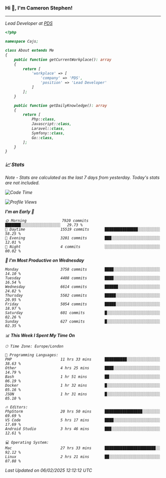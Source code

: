 ### Hi 👋, I'm Cameron Stephen!
<hr>
<p><em>Lead Developer at <a href="https://prindatasolutions.co.uk">PDS</a></p>


```php
<?php

namespace Cajs;

class About extends Me
{
    public function getCurrentWorkplace(): array
    {
        return [
            'workplace' => [
                'company' => 'PDS',
                'position' => 'Lead Developer'
            ]
        ];
    }

    public function getDailyKnowledge(): array
    {
        return [
            Php::class,
            Javascript::class,
            Laravel::class,
            Symfony::class,
            Go::class,
        ];
    }
}
```

### 📈 Stats
<p><em>Note - Stats are calculated as the last 7 days from yesterday. Today's stats are not included.</em></p>


<!--START_SECTION:waka-->
![Code Time](http://img.shields.io/badge/Code%20Time-4%2C273%20hrs%2025%20mins-blue)

![Profile Views](http://img.shields.io/badge/Profile%20Views-0-blue)

**I'm an Early 🐤** 

```text
🌞 Morning                7920 commits        ███████░░░░░░░░░░░░░░░░░░   29.73 % 
🌆 Daytime                15519 commits       ███████████████░░░░░░░░░░   58.25 % 
🌃 Evening                3201 commits        ███░░░░░░░░░░░░░░░░░░░░░░   12.01 % 
🌙 Night                  4 commits           ░░░░░░░░░░░░░░░░░░░░░░░░░   00.02 % 
```
📅 **I'm Most Productive on Wednesday** 

```text
Monday                   3758 commits        ████░░░░░░░░░░░░░░░░░░░░░   14.10 % 
Tuesday                  4408 commits        ████░░░░░░░░░░░░░░░░░░░░░   16.54 % 
Wednesday                6614 commits        ██████░░░░░░░░░░░░░░░░░░░   24.82 % 
Thursday                 5582 commits        █████░░░░░░░░░░░░░░░░░░░░   20.95 % 
Friday                   5054 commits        █████░░░░░░░░░░░░░░░░░░░░   18.97 % 
Saturday                 601 commits         █░░░░░░░░░░░░░░░░░░░░░░░░   02.26 % 
Sunday                   627 commits         █░░░░░░░░░░░░░░░░░░░░░░░░   02.35 % 
```


📊 **This Week I Spent My Time On** 

```text
🕑︎ Time Zone: Europe/London

💬 Programming Languages: 
PHP                      11 hrs 33 mins      ██████████░░░░░░░░░░░░░░░   38.63 % 
Other                    4 hrs 25 mins       ████░░░░░░░░░░░░░░░░░░░░░   14.79 % 
Bash                     1 hr 51 mins        ██░░░░░░░░░░░░░░░░░░░░░░░   06.19 % 
Docker                   1 hr 32 mins        █░░░░░░░░░░░░░░░░░░░░░░░░   05.16 % 
JSON                     1 hr 31 mins        █░░░░░░░░░░░░░░░░░░░░░░░░   05.10 % 

🔥 Editors: 
PhpStorm                 20 hrs 50 mins      █████████████████░░░░░░░░   69.69 % 
VS Code                  5 hrs 17 mins       ████░░░░░░░░░░░░░░░░░░░░░   17.69 % 
Android Studio           3 hrs 46 mins       ███░░░░░░░░░░░░░░░░░░░░░░   12.61 % 

💻 Operating System: 
Mac                      27 hrs 33 mins      ███████████████████████░░   92.12 % 
Linux                    2 hrs 21 mins       ██░░░░░░░░░░░░░░░░░░░░░░░   07.88 % 
```


 Last Updated on 06/02/2025 12:12:12 UTC
<!--END_SECTION:waka-->
